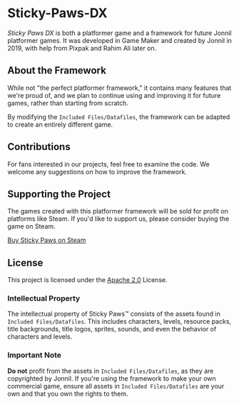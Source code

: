 # Sticky-Paws-DX

_Sticky Paws DX_ is both a platformer game and a framework for future Jonnil platformer games. It was developed in Game Maker and created by Jonnil in 2019, with help from Pixpak and Rahim Ali later on.

## About the Framework

While not "the perfect platformer framework," it contains many features that we're proud of, and we plan to continue using and improving it for future games, rather than starting from scratch.

By modifying the `Included Files/Datafiles`, the framework can be adapted to create an entirely different game.

## Contributions

For fans interested in our projects, feel free to examine the code. We welcome any suggestions on how to improve the framework.

## Supporting the Project

The games created with this platformer framework will be sold for profit on platforms like Steam. If you'd like to support us, please consider buying the game on Steam.

[Buy Sticky Paws on Steam](https://store.steampowered.com/app/1129090/Sticky_Paws/)

## License

This project is licensed under the [Apache 2.0](./LICENSE) License.

### Intellectual Property

The intellectual property of Sticky Paws™ consists of the assets found in `Included Files/Datafiles`. This includes characters, levels, resource packs, title backgrounds, title logos, sprites, sounds, and even the behavior of characters and levels.

### Important Note

**Do not** profit from the assets in `Included Files/Datafiles`, as they are copyrighted by Jonnil. If you're using the framework to make your own commercial game, ensure all assets in `Included Files/Datafiles` are your own and that you own the rights to them.
